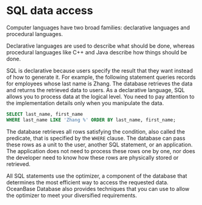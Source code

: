 # SQL data access

Computer languages have two broad families: declarative languages and procedural languages.

Declarative languages are used to describe what should be done, whereas procedural languages like C++ and Java describe how things should be done.

SQL is declarative because users specify the result that they want instead of how to generate it. For example, the following statement queries records for employees whose last name is Zhang. The database retrieves the data and returns the retrieved data to users. As a declarative language, SQL allows you to process data at the logical level. You need to pay attention to the implementation details only when you manipulate the data.

```sql
SELECT last_name, first_name
WHERE last_name LIKE 'Zhang %' ORDER BY last_name, first_name;
```

The database retrieves all rows satisfying the condition, also called the predicate, that is specified by the `WHERE` clause.  The database can pass these rows as a unit to the user, another SQL statement, or an application. The application does not need to process these rows one by one, nor does the developer need to know how these rows are physically stored or retrieved.

All SQL statements use the optimizer, a component of the database that determines the most efficient way to access the requested data.  OceanBase Database also provides techniques that you can use to allow the optimizer to meet your diversified requirements.
